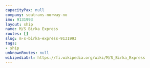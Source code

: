 ```yaml
---
capacityPax: null
company: seatrans-norway-no
imo: 9131993
layout: ship
name: M/S Birka Express
routes: []
slug: m-s-birka-express-9131993
tags:
- ship
unknownRoutes: null
wikipediaUrl: https://fi.wikipedia.org/wiki/M/S_Birka_Express
---
```

